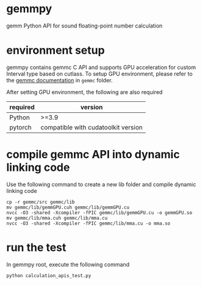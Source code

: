 # gemmpy

gemm Python API for sound floating-point number calculation

# environment setup

gemmpy contains gemmc C API and supports GPU acceleration for custom Interval type based on cutlass. To setup GPU environment, please refer to the [gemmc documentation](https://github.com/ender8848/cuda-playground/tree/main/gemmc#readme) in ```gemmc``` folder. 

After setting GPU environment, the following are also required


|required|version|
|--------|-------|
|Python|>=3.9|
|pytorch|compatible with cudatoolkit version|

# compile gemmc API into dynamic linking code

Use the following command to create a new lib folder and compile dynamic linking code

```
cp -r gemmc/src gemmc/lib
mv gemmc/lib/gemmGPU.cuh gemmc/lib/gemmGPU.cu
nvcc -O3 -shared -Xcompiler -fPIC gemmc/lib/gemmGPU.cu -o gemmGPU.so
mv gemmc/lib/mma.cuh gemmc/lib/mma.cu
nvcc -O3 -shared -Xcompiler -fPIC gemmc/lib/mma.cu -o mma.so
```

# run the test

In gemmpy root, execute the following command

```
python calculation_apis_test.py
```